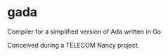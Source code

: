 # gada
Compiler for a simplified version of Ada written in Go

Conceived during a TELECOM Nancy project.
